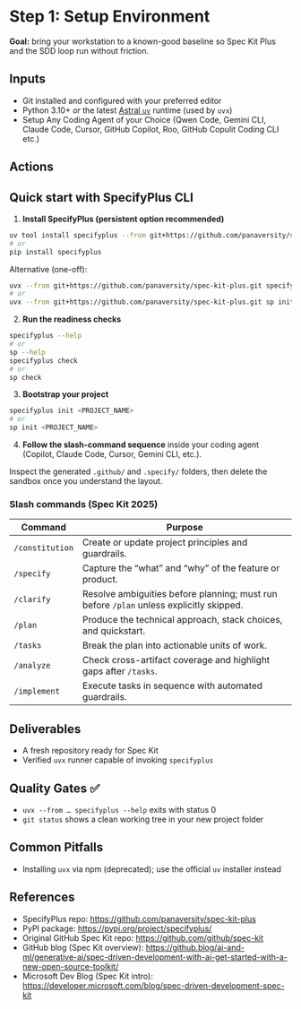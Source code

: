 # Step 1: Setup Environment

**Goal:** bring your workstation to a known-good baseline so Spec Kit Plus and the SDD loop run without friction.

## Inputs

- Git installed and configured with your preferred editor
- Python 3.10+ _or_ the latest [Astral `uv`](https://docs.astral.sh/uv/getting-started/installation/) runtime (used by `uvx`)
- Setup Any Coding Agent of your Choice (Qwen Code, Gemini CLI, Claude Code, Cursor, GitHub Copilot, Roo, GitHub Copulit Coding CLI etc.)
## Actions

## Quick start with SpecifyPlus CLI

1. **Install SpecifyPlus (persistent option recommended)**
  ```bash
  uv tool install specifyplus --from git+https://github.com/panaversity/spec-kit-plus.git
  # or
  pip install specifyplus
  ```
  Alternative (one-off):
  ```bash
  uvx --from git+https://github.com/panaversity/spec-kit-plus.git specifyplus init <PROJECT_NAME>
  # or
  uvx --from git+https://github.com/panaversity/spec-kit-plus.git sp init <PROJECT_NAME>
  ```
2. **Run the readiness checks**
  ```bash
  specifyplus --help
  # or
  sp --help
  specifyplus check
  # or
  sp check
  ```
3. **Bootstrap your project**
  ```bash
  specifyplus init <PROJECT_NAME>
  # or
  sp init <PROJECT_NAME>
  ```
4. **Follow the slash-command sequence** inside your coding agent (Copilot, Claude Code, Cursor, Gemini CLI, etc.).

Inspect the generated `.github/` and `.specify/` folders, then delete the sandbox once you understand the layout.

### Slash commands (Spec Kit 2025)

| Command | Purpose |
| --- | --- |
| `/constitution` | Create or update project principles and guardrails. |
| `/specify` | Capture the “what” and “why” of the feature or product. |
| `/clarify` | Resolve ambiguities before planning; must run before `/plan` unless explicitly skipped. |
| `/plan` | Produce the technical approach, stack choices, and quickstart. |
| `/tasks` | Break the plan into actionable units of work. |
| `/analyze` | Check cross-artifact coverage and highlight gaps after `/tasks`. |
| `/implement` | Execute tasks in sequence with automated guardrails. |

## Deliverables

- A fresh repository ready for Spec Kit
- Verified `uvx` runner capable of invoking `specifyplus`

## Quality Gates ✅

- `uvx --from … specifyplus --help` exits with status 0
- `git status` shows a clean working tree in your new project folder

## Common Pitfalls

- Installing `uvx` via npm (deprecated); use the official `uv` installer instead

## References

- SpecifyPlus repo: https://github.com/panaversity/spec-kit-plus
- PyPI package: https://pypi.org/project/specifyplus/
- Original GitHub Spec Kit repo: https://github.com/github/spec-kit
- GitHub blog (Spec Kit overview): https://github.blog/ai-and-ml/generative-ai/spec-driven-development-with-ai-get-started-with-a-new-open-source-toolkit/
- Microsoft Dev Blog (Spec Kit intro): https://developer.microsoft.com/blog/spec-driven-development-spec-kit
